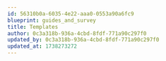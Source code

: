 ```yaml
---
id: 56310b0a-6035-4e22-aaa0-0553a90a6fc9
blueprint: guides_and_survey
title: Templates
author: 0c3a318b-936a-4cbd-8fdf-771a90c297f0
updated_by: 0c3a318b-936a-4cbd-8fdf-771a90c297f0
updated_at: 1738273272
---
```

